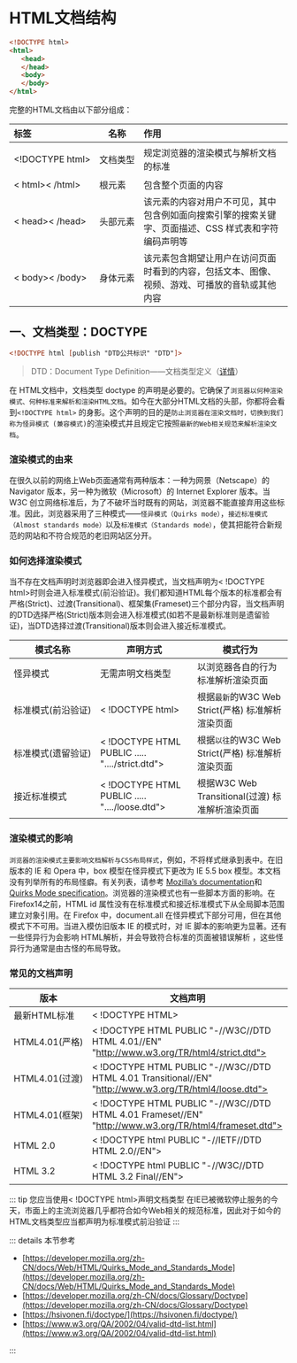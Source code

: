 # HTML文档结构

```html
<!DOCTYPE html>
<html>
   <head>
   </head>
   <body>
   </body>
</html>
```

完整的HTML文档由以下部分组成：

| 标签 | 名称 | 作用                                                         |
| :------------------------------------------------------- | -------- | :----------------------------------------------------------- |
| <p style='white-space: nowrap;'><\!DOCTYPE html></p> | <p style='white-space: nowrap;'>文档类型</p> | 规定浏览器的渲染模式与解析文档的标准 |
| < html>< /html>                                          | 根元素 | 包含整个页面的内容                                           |
| < head>< /head>                                          | 头部元素 | 该元素的内容对用户不可见，其中包含例如面向搜索引擎的搜索关键字、页面描述、CSS 样式表和字符编码声明等 |
| < body>< /body>                                          | 身体元素 | 该元素包含期望让用户在访问页面时看到的内容，包括文本、图像、视频、游戏、可播放的音轨或其他内容 |



## 一、文档类型：DOCTYPE

```html
<!DOCTYPE html [publish "DTD公共标识" "DTD"]>
```

> DTD：Document Type Definition——文档类型定义（[详情](https://en.wikipedia.org/wiki/Document_type_definition)）

在 HTML文档中，文档类型 doctype 的声明是必要的。它确保了`浏览器以何种渲染模式、何种标准来解析和渲染HTML文档`。如今在大部分HTML文档的头部，你都将会看到`<!DOCTYPE html>` 的身影。这个声明的目的是`防止浏览器在渲染文档时，切换到我们称为怪异模式 (兼容模式)`的渲染模式并且规定它按照`最新的Web相关规范来解析渲染文档`。



### 渲染模式的由来

在很久以前的网络上Web页面通常有两种版本：一种为网景（Netscape）的 Navigator 版本，另一种为微软（Microsoft）的 Internet Explorer 版本。当 W3C 创立网络标准后，为了不破坏当时既有的网站，浏览器不能直接弃用这些标准。因此，浏览器采用了三种模式——`怪异模式（Quirks mode）`，`接近标准模式（Almost standards mode）`以及`标准模式（Standards mode）`，使其把能符合新规范的网站和不符合规范的老旧网站区分开。



### 如何选择渲染模式

当不存在文档声明时浏览器即会进入怪异模式，当文档声明为< !DOCTYPE html>时则会进入标准模式(前沿验证)。我们都知道HTML每个版本的标准都会有严格(Strict)、过渡(Transitional)、框架集(Frameset)三个部分内容，当文档声明的DTD选择严格(Strict)版本则会进入标准模式(如若不是最新标准则是遗留验证)，当DTD选择过渡(Transitional)版本则会进入接近标准模式。

| 模式名称                                               | 声明方式                                          | 模式行为                                          |
| ------------------------------------------------------ | ------------------------------------------------- | ------------------------------------------------- |
| 怪异模式                                               | 无需声明文档类型                                  | 以浏览器各自的行为标准解析渲染页面                |
| <p style='white-space: nowrap;'>标准模式(前沿验证)</p> | < !DOCTYPE html>                                  | 根据`最新`的W3C Web Strict(严格) 标准解析渲染页面 |
| <p style='white-space: nowrap;'>标准模式(遗留验证)</p> | < !DOCTYPE HTML PUBLIC  .....  "..../strict.dtd"> | 根据`以往`的W3C Web Strict(严格) 标准解析渲染页面 |
| <p style='white-space: nowrap;'>接近标准模式</p>       | < !DOCTYPE HTML PUBLIC  ..... "..../loose.dtd">   | 根据W3C Web Transitional(过渡) 标准解析渲染页面   |



### 渲染模式的影响

`浏览器的渲染模式主要影响文档解析与CSS布局样式`，例如，不将样式继承到表中。在旧版本的 IE 和 Opera 中，box 模型在怪异模式下更改为 IE 5.5 box 模型。本文档没有列举所有的布局怪癖。有关列表，请参考  [Mozilla’s documentation](https://developer.mozilla.org/en-US/docs/Mozilla_Quirks_Mode_Behavior)和 [Quirks Mode specification](https://quirks.spec.whatwg.org/)。浏览器的渲染模式也有一些脚本方面的影响。在 Firefox14之前，HTML id 属性没有在标准模式和接近标准模式下从全局脚本范围建立对象引用。在 Firefox 中，document.all 在怪异模式下部分可用，但在其他模式下不可用。当进入模仿旧版本 IE 的模式时，对 IE 脚本的影响更为显著。还有一些怪异行为会影响 HTML解析，并会导致符合标准的页面被错误解析 ，这些怪异行为通常是由古怪的布局导致。



### 常见的文档声明

| 版本                                               | 文档声明                                                     |
| -------------------------------------------------- | ------------------------------------------------------------ |
| 最新HTML标准                                       | < !DOCTYPE HTML>                                             |
| HTML4.01(严格)                                     | < !DOCTYPE HTML PUBLIC "-//W3C//DTD HTML 4.01//EN"    "http://www.w3.org/TR/html4/strict.dtd"> |
| <p style='white-space: nowrap;'>HTML4.01(过渡)</p> | < !DOCTYPE HTML PUBLIC "-//W3C//DTD HTML 4.01 Transitional//EN"    "http://www.w3.org/TR/html4/loose.dtd"> |
| HTML4.01(框架)                                     | < !DOCTYPE HTML PUBLIC "-//W3C//DTD HTML 4.01 Frameset//EN"   "http://www.w3.org/TR/html4/frameset.dtd"> |
| HTML 2.0                                           | < !DOCTYPE html PUBLIC "-//IETF//DTD HTML 2.0//EN">          |
| HTML 3.2                                           | < !DOCTYPE html PUBLIC "-//W3C//DTD HTML 3.2 Final//EN">     |



::: tip 您应当使用< !DOCTYPE html>声明文档类型
在IE已被微软停止服务的今天，市面上的主流浏览器几乎都符合如今Web相关的规范标准，因此对于如今的HTML文档类型应当都声明为标准模式前沿验证
:::



::: details 本节参考

-  [https://developer.mozilla.org/zh-CN/docs/Web/HTML/Quirks_Mode_and_Standards_Mode](https://developer.mozilla.org/zh-CN/docs/Web/HTML/Quirks_Mode_and_Standards_Mode)
-  [https://developer.mozilla.org/zh-CN/docs/Glossary/Doctype](https://developer.mozilla.org/zh-CN/docs/Glossary/Doctype)
-  [https://hsivonen.fi/doctype/](https://hsivonen.fi/doctype/)
-  [https://www.w3.org/QA/2002/04/valid-dtd-list.html](https://www.w3.org/QA/2002/04/valid-dtd-list.html)

:::